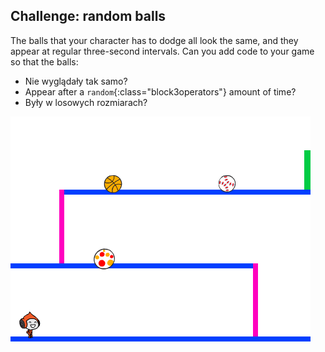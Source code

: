 ## Challenge: random balls

The balls that your character has to dodge all look the same, and they appear at regular three-second intervals. Can you add code to your game so that the balls:

+ Nie wyglądały tak samo?
+ Appear after a `random`{:class="block3operators"} amount of time?
+ Były w losowych rozmiarach?

![screenshot](images/dodge-ball-random.png)
